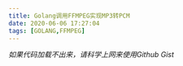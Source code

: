 ```yaml
---
title: Golang调用FFMPEG实现MP3转PCM
date: 2020-06-06 17:27:04
tags: [GOLANG,FFMPEG]
---
```


*如果代码加载不出来，请科学上网来使用Github Gist*

<script src="https://gist.github.com/kaiiak/4e5f058f4289153a525a54fbc43e756a.js"></script>